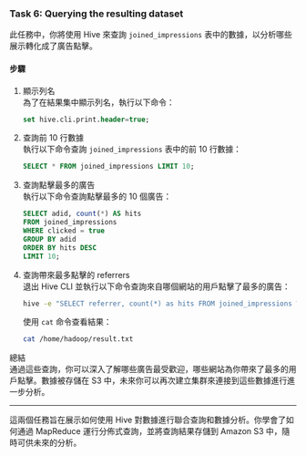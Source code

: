 ### Task 6: Querying the resulting dataset

此任務中，你將使用 Hive 來查詢 `joined_impressions` 表中的數據，以分析哪些展示轉化成了廣告點擊。

#### 步驟
1. 顯示列名  
   為了在結果集中顯示列名，執行以下命令：
   ```sql
   set hive.cli.print.header=true;
   ```

2. 查詢前 10 行數據  
   執行以下命令查詢 `joined_impressions` 表中的前 10 行數據：
   ```sql
   SELECT * FROM joined_impressions LIMIT 10;
   ```

3. 查詢點擊最多的廣告  
   執行以下命令查詢點擊最多的 10 個廣告：
   ```sql
   SELECT adid, count(*) AS hits 
   FROM joined_impressions 
   WHERE clicked = true 
   GROUP BY adid 
   ORDER BY hits DESC 
   LIMIT 10;
   ```

4. 查詢帶來最多點擊的 referrers  
   退出 Hive CLI 並執行以下命令查詢來自哪個網站的用戶點擊了最多的廣告：
   ```bash
   hive -e "SELECT referrer, count(*) as hits FROM joined_impressions WHERE clicked = true GROUP BY referrer ORDER BY hits DESC LIMIT 10;" > /home/hadoop/result.txt
   ```

   使用 `cat` 命令查看結果：
   ```bash
   cat /home/hadoop/result.txt
   ```

總結  
通過這些查詢，你可以深入了解哪些廣告最受歡迎，哪些網站為你帶來了最多的用戶點擊。數據被存儲在 S3 中，未來你可以再次建立集群來連接到這些數據進行進一步分析。

---

這兩個任務旨在展示如何使用 Hive 對數據進行聯合查詢和數據分析。你學會了如何通過 MapReduce 運行分佈式查詢，並將查詢結果存儲到 Amazon S3 中，隨時可供未來的分析。